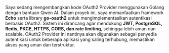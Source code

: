 Saya sedang mengembangkan kode OAuth2 Provider menggunakan Golang dengan bantuan Qwen AI. Dalam proyek ini, saya memanfaatkan framework **Echo** serta library **go-oauth2** untuk mengimplementasikan autentikasi berbasis OAuth2. Sistem ini dirancang agar mendukung **JWT, PostgreSQL, Redis, PKCE, HTTPS, CORS, dan rate limiting**, sehingga lebih aman dan scalable. OAuth2 Provider ini nantinya akan digunakan sebagai penyedia autentikasi untuk beberapa aplikasi yang saling terhubung, memastikan akses yang aman dan terstruktur.
